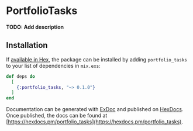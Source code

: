 # PortfolioTasks

**TODO: Add description**

## Installation

If [available in Hex](https://hex.pm/docs/publish), the package can be installed
by adding `portfolio_tasks` to your list of dependencies in `mix.exs`:

```elixir
def deps do
  [
    {:portfolio_tasks, "~> 0.1.0"}
  ]
end
```

Documentation can be generated with [ExDoc](https://github.com/elixir-lang/ex_doc)
and published on [HexDocs](https://hexdocs.pm). Once published, the docs can
be found at [https://hexdocs.pm/portfolio_tasks](https://hexdocs.pm/portfolio_tasks).

